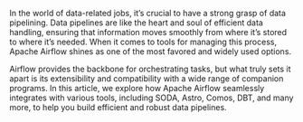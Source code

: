 In the world of data-related jobs, it’s crucial to have a strong grasp of data pipelining. Data pipelines are like the heart and soul of efficient data handling,
ensuring that information moves smoothly from where it’s stored to where it’s needed. When it comes to tools for managing this process, Apache Airflow shines
as one of the most favored and widely used options.

Airflow provides the backbone for orchestrating tasks, but what truly sets it apart is its extensibility and compatibility with a wide range of companion programs.
In this article, we explore how Apache Airflow seamlessly integrates with various tools, including SODA, Astro, Comos, DBT, and many more, to help you build efficient
and robust data pipelines. 
